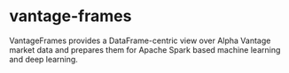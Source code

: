 # vantage-frames
VantageFrames provides a DataFrame-centric view over Alpha Vantage market data and prepares them for Apache Spark based machine learning and deep learning.
